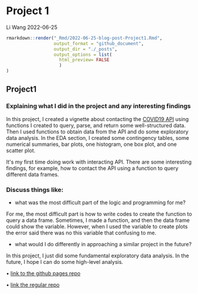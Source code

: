 Project 1
================
Li Wang
2022-06-25

``` r
rmarkdown::render("_Rmd/2022-06-25-blog-post-Project1.Rmd", 
                  output_format = "github_document",
                  output_dir = "./_posts",
                  output_options = list(
                    html_preview= FALSE
                    )
)
```


## Project1

### Explaining what I did in the project and any interesting findings

In this project, I created a vignette about contacting the [COVID19 API](https://documenter.getpostman.com/view/10808728/SzS8rjbc) using functions I created to query, parse, and return some well-structured data. Then I used functions to obtain data from the API and do some exploratory data analysis. In the EDA section, I created some contingency tables, some numerical summaries, bar plots, one histogram, one box plot, and one scatter plot. 

It's my first time doing work with interacting API. There are some interesting findings, for example, how to contact the API using a function to query different data frames.



### Discuss things like:

+ what was the most difficult part of the logic and programming for me?

For me, the most difficult part is how to write codes to create the function to query a data frame. Sometimes, I made a function, and then the data frame could show the variable. However, when I used the variable to create plots the error said there was no this variable that confusing to me.



+ what would I do differently in approaching a similar project in the future?

In this project, I just did some fundamental exploratory data analysis. In the future, I hope I can do some high-level analysis.



• [link to the github pages repo](https://lwang67.github.io/)

• [link the regular repo](https://github.com/lwang67/ST558_project1)
